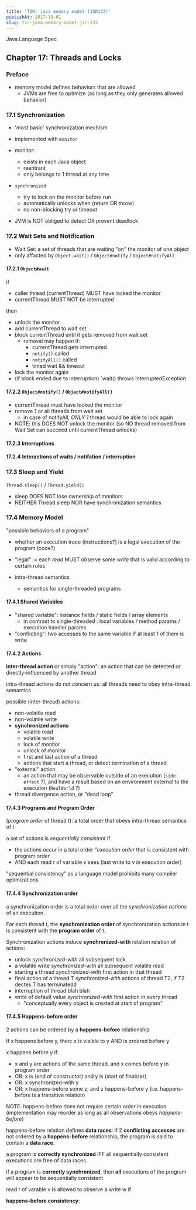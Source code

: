 ```yaml
---
title: 'TIR: java memory model (JSR133)'
publishAt: 2017-10-01
slug: tir-java-memory-model-jsr-133
---
```


Java Language Spec

## Chapter 17: Threads and Locks

### Preface

- memory model defines behaviors that are allowed
  - JVMs are free to optimize (as long as they only generates allowed behavior)

### 17.1 Synchronization

- 'most basic' synchronization mechism
- implemented with `monitor`
- monitor:
  - exists in each Java object
  - reentrant
  - only belongs to 1 thread at any time
- `synchronized`

  - try to lock on the monitor before run
  - automatically unlocks when (return OR throw)
  - no non-blocking try or timeout

- JVM is NOT obliged to detect OR prevent deadlock

### 17.2 Wait Sets and Notification

- Wait Set: a set of threads that are waiting "on" the monitor of one object
- only affacted by `Object.wait()` / `Object#notify` / `Object#notifyAll`

#### 17.2.1 `Object#wait`

if

- caller thread (currentThread) MUST have locked the monitor
- currentThread MUST NOT be interrupted

then

- unlock the monitor
- add currentThread to wait set
- block currentThread until it gets removed from wait set
  - removal may happen if:
    - currentThread gets interrupted
    - `notify()` called
    - `notifyAll()` called
    - timed wait && timeout
- lock the monitor again
- (if block ended due to interruption) `wait() throws InterruptedException

#### 17.2.2 `Object#notify()` / `Object#notifyAll()`

- currentThread must have locked the monitor
- remove 1 or all threads from wait set
  - in case of notifyAll, _ONLY 1_ thread would be able to lock again
- NOTE: this DOES NOT unlock the monitor (so NO thread removed from Wait Set can succeed until currentThread unlocks)

#### 17.2.3 Interruptions

#### 17.2.4 Interactions of waits / notifation / interruption

### 17.3 Sleep and Yield

`Thread.sleep()` / `Thread.yield()`

- sleep DOES NOT lose ownership of monitors
- NEITHER Thread.sleep NOR have synchronization semantics

### 17.4 Memory Model

"possible behaviors of a program"

- whether an execution trace (instructions?) is a legal execution of the program (code?)
- "legal" := each _read_ MUST observe some _write_ that is valid according to certain rules

- intra-thread semantics
  - semantics for single-threaded programs

#### 17.4.1 Shared Variables

- "shared variable": instance fields / static fields / array elements
  - in contrast to single-threaded : local variables / method params / execution handler params
- "conflicting": two accesses to the same variable if at least 1 of them is write

#### 17.4.2 Actions

**inter-thread action** or simply "action": an action that can be detected or directly-influenced by another thread

intra-thread actions do not concern us: all threads need to obey intra-thread semantics

possible (inter-thread) actions:

- non-volatile read
- non-volatile write
- **synchronized actions**
  - volatile read
  - volatile write
  - lock of monitor
  - unlock of monitor
  - first and last action of a thread
  - actions that start a thread, or detect termination of a thread
- "external" action
  - an action that may be observable outside of an execution (`side effect` ?), and have a result based on an environment external to the execution (`RealWorld` ?)
- thread divergence action, or "dead loop"

#### 17.4.3 Programs and Program Order

(_program order_ of thread _t_): a total order that obeys intra-thread semantics of _t_

a set of actions is _sequentially consistent_ if

- the actions occur in a total order _"execution order_ that is consistent with program order
- AND each read r of variable v sees (last write to v in execution order)

"sequential consistency" as a language model prohibits many compiler optimizations

#### 17.4.4 Synchronization order

a synchronization order is a total order over all the _synchronization actions_ of an execution.

For each thread t, the **synchronization order** of synchronization actions in t is consistent with the **program order** of t.

Synchronization actions induce **synchronized-with** relation relation of actions:

- unlock _synchronized-with_ all subsequent lock
- a volatile write _synchronized-with_ all subsequent volatile read
- starting a thread _synchronized-with_ first action in that thread
- final action of a thread T _synchronized-with_ actions of thread T2, if T2 dectes T has terminatedd
- interruption of thread blah blah
- write of default value _synchronized-with_ first action in every thread
  - "conceptually every object is created at start of program"

#### 17.4.5 Happens-before order

2 actions can be ordered by a **happens-before** relationship

If x happens before y, then: x is visible to y AND is ordered before y

x happens before y if:

- x and y are actions of the same thread, and x comes before y in program order
- OR: x is (end of constructor) and y is (start of finalizer)
- OR: x synchronized-with y
- OR: x happens-before some z, and z happens-before y (i.e. happens-before is a transitive relation)

NOTE: happens-before does not require certain order in execution (implementation may reorder as long as all observations obeys _happens-before_)

happens-before relation defines **data races**: if 2 **conflicting accesses** are not ordered by a **happens-before** relationship, the program is said to contain a **data race**.

a program is **correctly synchronized** IFF all sequentially consistent executions are free of data races.

if a program is **correctly synchronized**, then **all** executions of the program will appear to be sequentially consistent

read r of varable v is allowed to observe a write w if

**happens-before consistency**:
